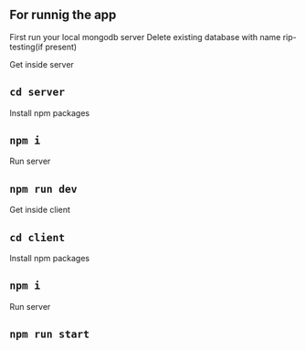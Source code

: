 ## For runnig the app

First run your local mongodb server
Delete existing database with name rip-testing(if present)

Get inside server

## `cd server`

Install npm packages

## `npm i`

Run server

## `npm run dev`

Get inside client

## `cd client`

Install npm packages

## `npm i`

Run server

## `npm run start`
